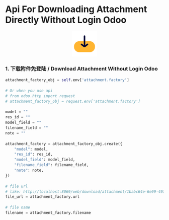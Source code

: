 # Api For Downloading Attachment Directly Without Login Odoo

<div align=center>
  <img src="static/description/icon.png" width="80"/>
</div>

### 1. 下载附件免登陆 / Download Attachment Without Login Odoo

```python
attachment_factory_obj = self.env['attachment.factory']

# Or when you use api
# from odoo.http import request
# attachment_factory_obj = request.env['attachment.factory']

model = ""
res_id = ""
model_field = ""
filename_field = ""
note = ""

attachment_factory = attachment_factory_obj.create({
    "model": model,
    "res_id": res_id,
    "model_field": model_field,
    "filename_field": filename_field,
    "note": note,
})

# file url
# like: http://localhost:8069/web/download/attachment/1babc64e-6e99-4934-bc84-28263a0fdd88
file_url = attachment_factory.url

# file name
filename = attachment_factory.filename
```

